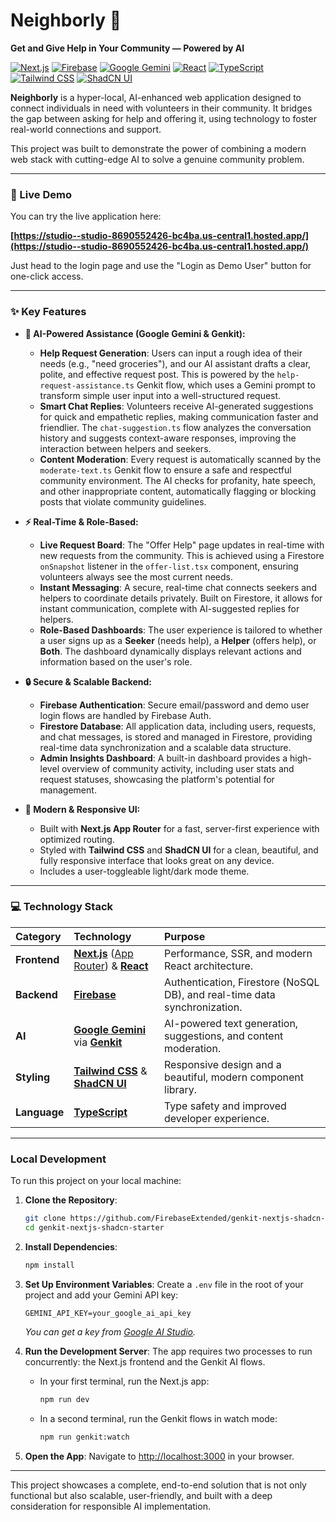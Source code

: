 
# Neighborly 🤝

**Get and Give Help in Your Community — Powered by AI**

[![Next.js](https://img.shields.io/badge/Next.js-14-black?logo=next.js)](https://nextjs.org/)
[![Firebase](https://img.shields.io/badge/Firebase-Realtime_Backend-orange?logo=firebase)](https://firebase.google.com/)
[![Google Gemini](https://img.shields.io/badge/Google_Gemini-AI_Powered-blue?logo=google&logoColor=white)](https://ai.google/gemini/)
[![React](https://img.shields.io/badge/React-18-blue?logo=react)](https://reactjs.org/)
[![TypeScript](https://img.shields.io/badge/TypeScript-5-blue?logo=typescript)](https://www.typescriptlang.org/)
[![Tailwind CSS](https://img.shields.io/badge/Tailwind_CSS-3-cyan?logo=tailwind-css)](https://tailwindcss.com/)
[![ShadCN UI](https://img.shields.io/badge/shadcn/ui-Styled_Components-black)](https://ui.shadcn.com/)

**Neighborly** is a hyper-local, AI-enhanced web application designed to connect individuals in need with volunteers in their community. It bridges the gap between asking for help and offering it, using technology to foster real-world connections and support.

This project was built to demonstrate the power of combining a modern web stack with cutting-edge AI to solve a genuine community problem.

---

### 🚀 Live Demo

You can try the live application here:

**[https://studio--studio-8690552426-bc4ba.us-central1.hosted.app/](https://studio--studio-8690552426-bc4ba.us-central1.hosted.app/)**

Just head to the login page and use the "Login as Demo User" button for one-click access.

---

### ✨ Key Features

-   **🤖 AI-Powered Assistance (Google Gemini & Genkit):**
    -   **Help Request Generation**: Users can input a rough idea of their needs (e.g., "need groceries"), and our AI assistant drafts a clear, polite, and effective request post. This is powered by the `help-request-assistance.ts` Genkit flow, which uses a Gemini prompt to transform simple user input into a well-structured request.
    -   **Smart Chat Replies**: Volunteers receive AI-generated suggestions for quick and empathetic replies, making communication faster and friendlier. The `chat-suggestion.ts` flow analyzes the conversation history and suggests context-aware responses, improving the interaction between helpers and seekers.
    -   **Content Moderation**: Every request is automatically scanned by the `moderate-text.ts` Genkit flow to ensure a safe and respectful community environment. The AI checks for profanity, hate speech, and other inappropriate content, automatically flagging or blocking posts that violate community guidelines.

-   **⚡ Real-Time & Role-Based:**
    -   **Live Request Board**: The "Offer Help" page updates in real-time with new requests from the community. This is achieved using a Firestore `onSnapshot` listener in the `offer-list.tsx` component, ensuring volunteers always see the most current needs.
    -   **Instant Messaging**: A secure, real-time chat connects seekers and helpers to coordinate details privately. Built on Firestore, it allows for instant communication, complete with AI-suggested replies for helpers.
    -   **Role-Based Dashboards**: The user experience is tailored to whether a user signs up as a **Seeker** (needs help), a **Helper** (offers help), or **Both**. The dashboard dynamically displays relevant actions and information based on the user's role.

-   **🔒 Secure & Scalable Backend:**
    -   **Firebase Authentication**: Secure email/password and demo user login flows are handled by Firebase Auth.
    -   **Firestore Database**: All application data, including users, requests, and chat messages, is stored and managed in Firestore, providing real-time data synchronization and a scalable data structure.
    -   **Admin Insights Dashboard**: A built-in dashboard provides a high-level overview of community activity, including user stats and request statuses, showcasing the platform's potential for management.

-   **🎨 Modern & Responsive UI:**
    -   Built with **Next.js App Router** for a fast, server-first experience with optimized routing.
    -   Styled with **Tailwind CSS** and **ShadCN UI** for a clean, beautiful, and fully responsive interface that looks great on any device.
    -   Includes a user-toggleable light/dark mode theme.

---

### 💻 Technology Stack

| Category      | Technology                                                                                                  | Purpose                                                              |
| :------------ | :---------------------------------------------------------------------------------------------------------- | :------------------------------------------------------------------- |
| **Frontend**  | [**Next.js**](https://nextjs.org/) ([App Router](https://nextjs.org/docs/app)) & [**React**](https://react.dev/) | Performance, SSR, and modern React architecture.                     |
| **Backend**   | [**Firebase**](https://firebase.google.com/)                                                                  | Authentication, Firestore (NoSQL DB), and real-time data synchronization. |
| **AI**        | [**Google Gemini**](https://ai.google/gemini/) via [**Genkit**](https://firebase.google.com/docs/genkit)        | AI-powered text generation, suggestions, and content moderation.     |
| **Styling**   | [**Tailwind CSS**](https://tailwindcss.com/) & [**ShadCN UI**](https://ui.shadcn.com/)                           | Responsive design and a beautiful, modern component library.         |
| **Language**  | [**TypeScript**](https://www.typescriptlang.org/)                                                             | Type safety and improved developer experience.                       |

---

### Local Development

To run this project on your local machine:

1.  **Clone the Repository**:
    ```bash
    git clone https://github.com/FirebaseExtended/genkit-nextjs-shadcn-starter.git
    cd genkit-nextjs-shadcn-starter
    ```

2.  **Install Dependencies**:
    ```bash
    npm install
    ```

3.  **Set Up Environment Variables**:
    Create a `.env` file in the root of your project and add your Gemini API key:
    ```
    GEMINI_API_KEY=your_google_ai_api_key
    ```
    *You can get a key from [Google AI Studio](https://aistudio.google.com/app/apikey).*

4.  **Run the Development Server**:
    The app requires two processes to run concurrently: the Next.js frontend and the Genkit AI flows.

    -   In your first terminal, run the Next.js app:
        ```bash
        npm run dev
        ```
    -   In a second terminal, run the Genkit flows in watch mode:
        ```bash
        npm run genkit:watch
        ```

5.  **Open the App**:
    Navigate to [http://localhost:3000](http://localhost:3000) in your browser.

---

This project showcases a complete, end-to-end solution that is not only functional but also scalable, user-friendly, and built with a deep consideration for responsible AI implementation.

    